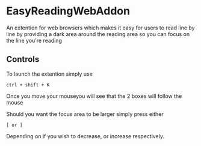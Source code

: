 # EasyReadingWebAddon
An extention for web browsers which makes it easy for users to read line by line by providing a dark area around the reading area so you can focus on the line you're reading

## Controls
To launch the extention simply use
```
ctrl + shift + K
```
Once you move your mouseyou will see that the 2 boxes will follow the mouse

Should you want the focus area to be larger simply press either 
```
[ or ]
```
Depending on if you wish to decrease, or increase respectively.
